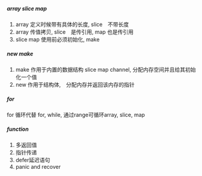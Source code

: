 ##### array slice map
1. array 定义时候带有具体的长度, slice　不带长度
1. array 传值拷贝, slice　是传引用, map 也是传引用
1. slice map 使用前必须初始化, make

##### new make
1. make 作用于内置的数据结构 slice map channel, 分配内存空间并且给其初始化一个值
1. new 作用于结构体,　分配内存并返回该内存的指针

##### for
for 循环代替 for, while, 通过range可循环array, slice, map

##### function
1. 多返回值
1. 指针传递
1. defer延迟语句
1. panic and recover
